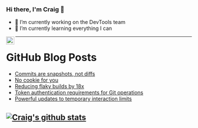 ### Hi there, I'm Craig 👋

<!--
**CraigTeelFugro/CraigTeelFugro** is a ✨ _special_ ✨ repository because its `README.md` (this file) appears on your GitHub profile.

Here are some ideas to get you started:
-->

- 🔭 I’m currently working on the DevTools team
- 🌱 I’m currently learning everything I can

[<img align="left" alt="Craig Teel | LinkedIn" width="22px" src="https://cdn.jsdelivr.net/npm/simple-icons@v3/icons/linkedin.svg" />][linkedin]

---

# GitHub Blog Posts

<!-- BLOG-POST-LIST:START -->
- [Commits are snapshots, not diffs](https://github.blog/2020-12-17-commits-are-snapshots-not-diffs/)
- [No cookie for you](https://github.blog/2020-12-17-no-cookie-for-you/)
- [Reducing flaky builds by 18x](https://github.blog/2020-12-16-reducing-flaky-builds-by-18x/)
- [Token authentication requirements for Git operations](https://github.blog/2020-12-15-token-authentication-requirements-for-git-operations/)
- [Powerful updates to temporary interaction limits](https://github.blog/2020-12-15-powerful-updates-to-temporary-interaction-limits/)
<!-- BLOG-POST-LIST:END -->

## [![Craig's github stats](https://github-readme-stats.vercel.app/api?username=craigteelfugro)](https://github.com/anuraghazra/github-readme-stats)


[linkedin]: https://linkedin.com/in/craig-teel-b8786771
